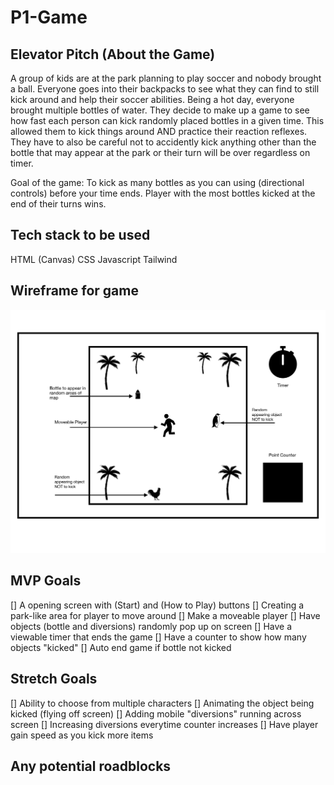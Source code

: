 # **P1-Game**

## **Elevator Pitch (About the Game)**

A group of kids are at the park planning to play soccer and nobody brought a ball. Everyone goes into their backpacks to see what they can find to still kick around and help their soccer abilities. Being a hot day, everyone brought multiple bottles of water. They decide to make up a game to see how fast each person can kick randomly placed bottles in a given time. This allowed them to kick things around AND practice their reaction reflexes. They have to also be careful not to accidently kick anything other than the bottle that may appear at the park or their turn will be over regardless on timer.

Goal of the game:
To kick as many bottles as you can using (directional controls) before your time ends. Player with the most bottles kicked at the end of their turns wins.

## **Tech stack to be used**

HTML (Canvas)
CSS
Javascript
Tailwind

## **Wireframe for game**

![Wirefram for Project 1](Wireframe.jpg)

## **MVP Goals**

[] A opening screen with (Start) and (How to Play) buttons
[] Creating a park-like area for player to move around
[] Make a moveable player
[] Have objects (bottle and diversions) randomly pop up on screen
[] Have a viewable timer that ends the game
[] Have a counter to show how many objects "kicked"
[] Auto end game if bottle not kicked

## **Stretch Goals**

[] Ability to choose from multiple characters
[] Animating the object being kicked (flying off screen)
[] Adding mobile "diversions" running across screen
[] Increasing diversions everytime counter increases
[] Have player gain speed as you kick more items

## **Any potential roadblocks**
